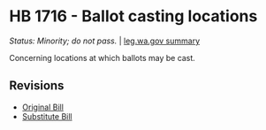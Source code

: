 # HB 1716 - Ballot casting locations
*Status: Minority; do not pass.* | [leg.wa.gov summary](https://app.leg.wa.gov/billsummary?BillNumber=1716&Year=2021)

Concerning locations at which ballots may be cast.

## Revisions
* [Original Bill](1/)
* [Substitute Bill](S/)